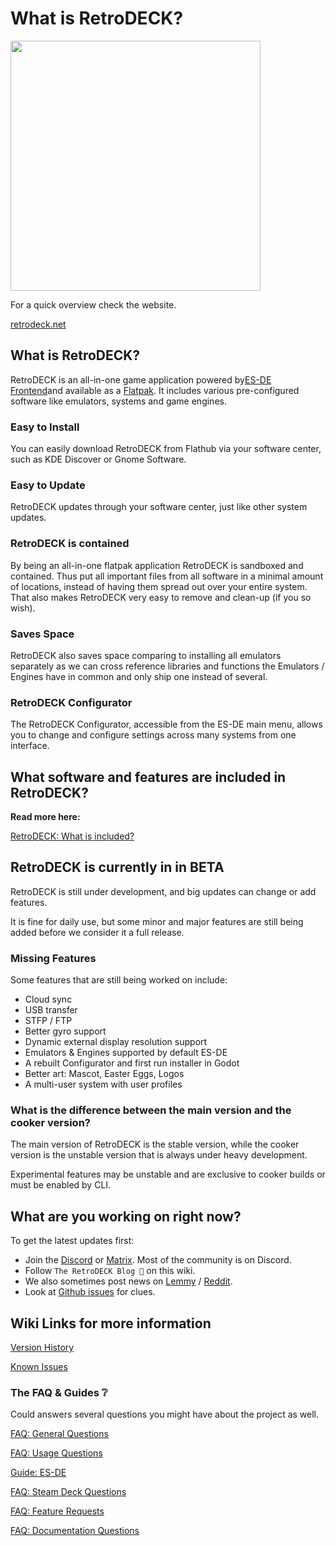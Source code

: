 # What is RetroDECK?

<img src="../../wiki_images/logos/rd-esde-logo.svg" width="400">

For a quick overview check the website.

[retrodeck.net]( https://retrodeck.net/)

## What is RetroDECK?

RetroDECK is an all-in-one game application powered by[ES-DE Frontend](https://es-de.org)and available as a [Flatpak](https://flathub.org/apps/net.retrodeck.retrodeck). It includes various pre-configured software like emulators, systems and game engines.

### Easy to Install

You can easily download RetroDECK from Flathub via your software center, such as KDE Discover or Gnome Software.

### Easy to Update

RetroDECK updates through your software center, just like other system updates.

### RetroDECK is contained

By being an all-in-one flatpak application RetroDECK is sandboxed and contained. Thus put all important files from all software in a minimal amount of locations, instead of having them spread out over your entire system. That also makes RetroDECK very easy to remove and clean-up (if you so wish).


### Saves Space

RetroDECK also saves space comparing to installing all emulators separately as we can cross reference libraries and functions the Emulators / Engines have in common and only ship one instead of several.

### RetroDECK Configurator

The RetroDECK Configurator, accessible from the ES-DE main menu, allows you to change and configure settings across many systems from one interface.


## What software and features are included in RetroDECK?

**Read more here:**

[RetroDECK: What is included?](../wiki_about/what-is-included.md)

## RetroDECK is currently in in BETA

RetroDECK is still under development, and big updates can change or add features. 

It is fine for daily use, but some minor and major features are still being added before we consider it a full release. 

### Missing Features

Some features that are still being worked on include:

- Cloud sync
- USB transfer
- STFP / FTP
- Better gyro support
- Dynamic external display resolution support
- Emulators & Engines supported by default ES-DE
- A rebuilt Configurator and first run installer in Godot
- Better art: Mascot, Easter Eggs, Logos
- A multi-user system with user profiles

### What is the difference between the main version and the cooker version?

The main version of RetroDECK is the stable version, while the cooker version is the unstable version that is always under heavy development.

Experimental features may be unstable and are exclusive to cooker builds or must be enabled by CLI.

##  What are you working on right now?

To get the latest updates first:

- Join the [Discord](https://discord.gg/WDc5C9YWMx) or [Matrix](https://matrix.to/#/#retrodeck:matrix.org). Most of the community is on Discord. 
- Follow `The RetroDECK Blog 📝` on this wiki.
- We also sometimes post news on [Lemmy](https://lemmy.zip/c/retrodeck) / [Reddit](https://www.reddit.com/r/retrodeck).
- Look at [Github issues](https://github.com/XargonWan/RetroDECK/issues/) for clues.

## Wiki Links for more information

[Version History](../wiki_rd_versions/version-history.md)

[Known Issues](../wiki_general/known-issues.md)

### The FAQ & Guides ❔

Could answers several questions you might have about the project as well.

[FAQ: General Questions](../wiki_faq/faq-rd-general.md)

[FAQ: Usage Questions](../wiki_faq/faq-rd-usage.md)

[Guide: ES-DE](../wiki_system_guides/es-de/esde-guide.md)

[FAQ: Steam Deck Questions](../wiki_devices/steamdeck/steamdeck-faq.md)

[FAQ: Feature Requests](../wiki_faq/faq-feature.md)

[FAQ: Documentation Questions](../wiki_faq/faq-documentation.md)


